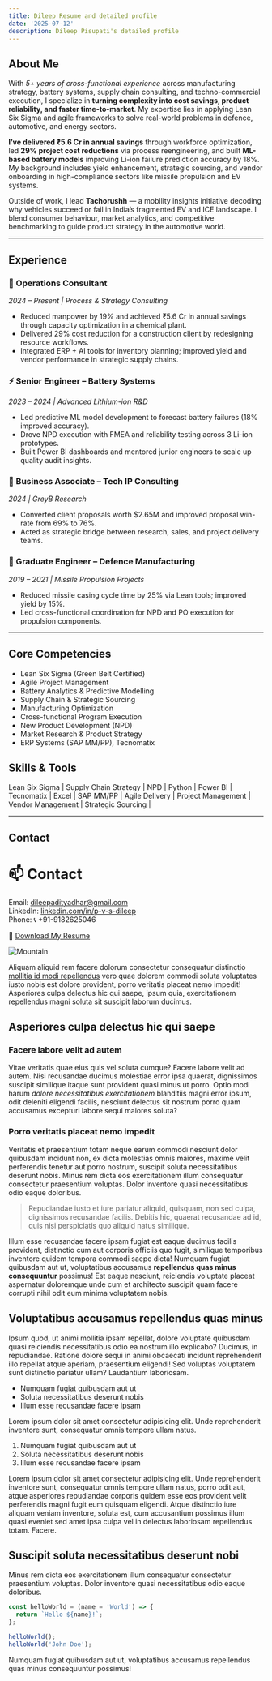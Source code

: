 ```yaml
---
title: Dileep Resume and detailed profile
date: '2025-07-12'
description: Dileep Pisupati's detailed profile
---
```


## About Me

With *5+ years of cross-functional experience* across manufacturing strategy, battery systems, supply chain consulting, and techno-commercial execution, I specialize in **turning complexity into cost savings, product reliability, and faster time-to-market**. My expertise lies in applying Lean Six Sigma and agile frameworks to solve real-world problems in defence, automotive, and energy sectors.

**I’ve delivered ₹5.6 Cr in annual savings** through workforce optimization, led **29% project cost reductions** via process reengineering, and built **ML-based battery models** improving Li-ion failure prediction accuracy by 18%. My background includes yield enhancement, strategic sourcing, and vendor onboarding in high-compliance sectors like missile propulsion and EV systems.

Outside of work, I lead **Tachorushh** — a mobility insights initiative decoding why vehicles succeed or fail in India’s fragmented EV and ICE landscape. I blend consumer behaviour, market analytics, and competitive benchmarking to guide product strategy in the automotive world.

---

## Experience

### 🔧 Operations Consultant  
*2024 – Present | Process & Strategy Consulting*  
- Reduced manpower by 19% and achieved ₹5.6 Cr in annual savings through capacity optimization in a chemical plant.  
- Delivered 29% cost reduction for a construction client by redesigning resource workflows.  
- Integrated ERP + AI tools for inventory planning; improved yield and vendor performance in strategic supply chains.

### ⚡ Senior Engineer – Battery Systems  
*2023 – 2024 | Advanced Lithium-ion R&D*  
- Led predictive ML model development to forecast battery failures (18% improved accuracy).  
- Drove NPD execution with FMEA and reliability testing across 3 Li-ion prototypes.  
- Built Power BI dashboards and mentored junior engineers to scale up quality audit insights.

### 🧠 Business Associate – Tech IP Consulting  
*2024 | GreyB Research*  
- Converted client proposals worth $2.65M and improved proposal win-rate from 69% to 76%.  
- Acted as strategic bridge between research, sales, and project delivery teams.

### 🚀 Graduate Engineer – Defence Manufacturing  
*2019 – 2021 | Missile Propulsion Projects*  
- Reduced missile casing cycle time by 25% via Lean tools; improved yield by 15%.  
- Led cross-functional coordination for NPD and PO execution for propulsion components.

---

## Core Competencies

- Lean Six Sigma (Green Belt Certified)  
- Agile Project Management  
- Battery Analytics & Predictive Modelling  
- Supply Chain & Strategic Sourcing  
- Manufacturing Optimization  
- Cross-functional Program Execution  
- New Product Development (NPD)  
- Market Research & Product Strategy  
- ERP Systems (SAP MM/PP), Tecnomatix   

## Skills & Tools

Lean Six Sigma | Supply Chain Strategy | NPD | Python | Power BI | Tecnomatix | Excel | SAP MM/PP | Agile Delivery | Project Management | Vendor Management | Strategic Sourcing |

---

## Contact

# 📫 Contact
Email: [dileepadityadhar@gmail.com](mailto:dileepadityadhar@gmail.com)  
LinkedIn: [linkedin.com/in/p-v-s-dileep](https://linkedin.com/in/p-v-s-dileep)  
Phone: 📞 +91-9182625046

📄 [Download My Resume](assets/Dileep_Resume.pdf)




![Mountain](./mountain.jpg)

Aliquam aliquid rem facere dolorum consectetur consequatur distinctio [mollitia id modi repellendus](https://github.com/RyanFitzgerald/devfolio) vero quae dolorem commodi soluta voluptates iusto nobis est dolore provident, porro veritatis placeat nemo impedit! Asperiores culpa delectus hic qui saepe, ipsum quia, exercitationem repellendus magni soluta sit suscipit laborum ducimus.

## Asperiores culpa delectus hic qui saepe

### Facere labore velit ad autem

Vitae veritatis quae eius quis vel soluta cumque? Facere labore velit ad autem. Nisi recusandae ducimus molestiae error ipsa quaerat, dignissimos suscipit similique itaque sunt provident quasi minus ut porro. Optio modi harum _dolore necessitatibus exercitationem_ blanditiis magni error ipsum, odit deleniti eligendi facilis, nesciunt delectus sit nostrum porro quam accusamus excepturi labore sequi maiores soluta?

### Porro veritatis placeat nemo impedit

Veritatis et praesentium totam neque earum commodi nesciunt dolor quibusdam incidunt non, ex dicta molestias omnis maiores, maxime velit perferendis tenetur aut porro nostrum, suscipit soluta necessitatibus deserunt nobis. Minus rem dicta eos exercitationem illum consequatur consectetur praesentium voluptas. Dolor inventore quasi necessitatibus odio eaque doloribus.

> Repudiandae iusto et iure pariatur aliquid, quisquam, non sed culpa, dignissimos recusandae facilis. Debitis hic, quaerat recusandae ad id, quis nisi perspiciatis quo aliquid natus similique.

Illum esse recusandae facere ipsam fugiat est eaque ducimus facilis provident, distinctio cum aut corporis officiis quo fugit, similique temporibus inventore quidem tempora commodi saepe dicta! Numquam fugiat quibusdam aut ut, voluptatibus accusamus **repellendus quas minus consequuntur** possimus! Est eaque nesciunt, reiciendis voluptate placeat aspernatur doloremque unde cum et architecto suscipit quam facere corrupti nihil odit eum minima voluptatem nobis.

## Voluptatibus accusamus repellendus quas minus

Ipsum quod, ut animi mollitia ipsam repellat, dolore voluptate quibusdam quasi reiciendis necessitatibus odio ea nostrum illo explicabo? Ducimus, in repudiandae. Ratione dolore sequi in animi obcaecati incidunt reprehenderit illo repellat atque aperiam, praesentium eligendi! Sed voluptas voluptatem sunt distinctio pariatur ullam? Laudantium laboriosam.

- Numquam fugiat quibusdam aut ut
- Soluta necessitatibus deserunt nobis
- Illum esse recusandae facere ipsam

Lorem ipsum dolor sit amet consectetur adipisicing elit. Unde reprehenderit inventore sunt, consequatur omnis tempore ullam natus.

1. Numquam fugiat quibusdam aut ut
2. Soluta necessitatibus deserunt nobis
3. Illum esse recusandae facere ipsam

Lorem ipsum dolor sit amet consectetur adipisicing elit. Unde reprehenderit inventore sunt, consequatur omnis tempore ullam natus, porro odit aut, atque asperiores repudiandae corporis quidem esse eos provident velit perferendis magni fugit eum quisquam eligendi. Atque distinctio iure aliquam veniam inventore, soluta est, cum accusantium possimus illum quasi eveniet sed amet ipsa culpa vel in delectus laboriosam repellendus totam. Facere.

## Suscipit soluta necessitatibus deserunt nobi

Minus rem dicta eos exercitationem illum consequatur consectetur praesentium voluptas. Dolor inventore quasi necessitatibus odio eaque doloribus.

```js
const helloWorld = (name = 'World') => {
  return `Hello ${name}!`;
};

helloWorld();
helloWorld('John Doe');
```

Numquam fugiat quibusdam aut ut, voluptatibus accusamus repellendus quas minus consequuntur possimus!
